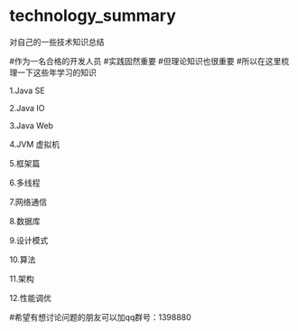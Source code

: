 # technology_summary
对自己的一些技术知识总结


#作为一名合格的开发人员
#实践固然重要
#但理论知识也很重要
#所以在这里梳理一下这些年学习的知识



1.Java SE

2.Java IO

3.Java Web

4.JVM 虚拟机

5.框架篇

6.多线程 

7.网络通信

8.数据库

9.设计模式

10.算法

11.架构

12.性能调优


#希望有想讨论问题的朋友可以加qq群号：1398880
